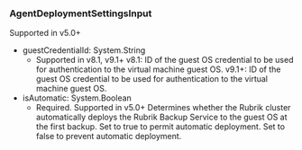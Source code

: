 ### AgentDeploymentSettingsInput
Supported in v5.0+

- guestCredentialId: System.String
  - Supported in v8.1, v9.1+
      v8.1: ID of the guest OS credential to be used for authentication to the virtual machine guest OS.
      v9.1+: ID of the guest OS credential to be used for authentication to the virtual machine guest OS.
- isAutomatic: System.Boolean
  - Required. Supported in v5.0+
      Determines whether the Rubrik cluster automatically deploys the Rubrik Backup Service to the guest OS at the first backup. Set to true to permit automatic deployment. Set to false to prevent automatic deployment.
